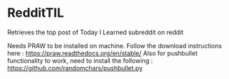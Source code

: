 # RedditTIL
Retrieves the top post of Today I Learned subreddit on reddit

Needs PRAW to be installed on machine. Follow the download instructions here : https://praw.readthedocs.org/en/stable/
Also for pushbullet functionality to work, need to install the following : https://github.com/randomchars/pushbullet.py
